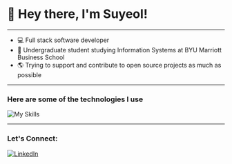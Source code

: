 # 👋 Hey there, I'm Suyeol!

***

- 💻 Full stack software developer
- 🏫 Undergraduate student studying Information Systems at BYU Marriott Business School
- 🌎 Trying to support and contribute to open source projects as much as possible

***

### Here are some of the technologies I use
![My Skills](https://skillicons.dev/icons?i=js,html,css,postgresql,mysql,aws,docker,react,nodejs,nextjs,vuejs,python,tailwind,sass,supabase,git&perline=12)

***

### Let's Connect:
[![LinkedIn](https://img.shields.io/badge/LinkedIn-0077B5?style=for-the-badge&logo=linkedin&logoColor=white)](https://www.linkedin.com/in/suyeolyoon/)
